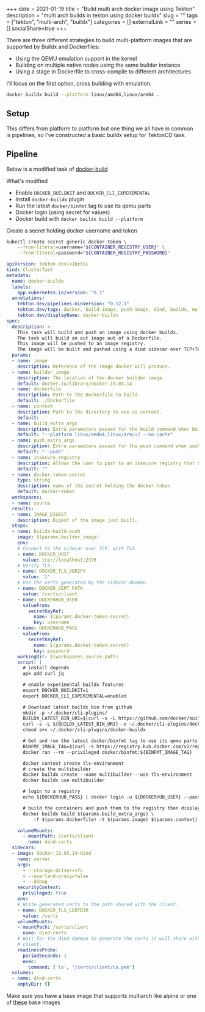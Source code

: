 +++ 
date = 2021-01-19
title = "Build multi arch docker image using Tekton"
description = "multi arch builds in tekton using docker buildx"
slug = "" 
tags = ["tekton", "multi-arch", "buildx"]
categories = []
externalLink = ""
series = []
socialShare=true
+++

There are three different strategies to build multi-platform images that are supported by Buildx and Dockerfiles:

- Using the QEMU emulation support in the kernel
- Building on multiple native nodes using the same builder instance
- Using a stage in Dockerfile to cross-compile to different architectures

I’ll focus on the first option, cross building with emulation.

```bash
docker buildx build --platform linux/amd64,linux/arm64 .
```

## Setup

This differs from platform to platform but one thing we all have in common is pipelines, so I’ve constructed a basic buildx setup for TektonCD task.

## Pipeline

Below is a modified task of [docker-build](https://github.com/tektoncd/catalog/blob/master/task/docker-build/0.1/docker-build.yaml)

What's modified

- Enable `DOCKER_BUILDKIT` and `DOCKER_CLI_EXPERIMENTAL`
- Install `docker-buildx` plugin
- Run the latest `docker/binfmt` tag to use its qemu parts
- Docker login (using secret for values)
- Docker build with `docker buildx build --platform`

Create a secret holding docker username and token

```bash
kubectl create secret generic docker-token \
    --from-literal=username="${CONTAINER_REGISTRY_USER}" \
    --from-literal=password="${CONTAINER_REGISTRY_PASSWORD}"
```

```yaml
apiVersion: tekton.dev/v1beta1
kind: ClusterTask
metadata:
  name: docker-buildx
  labels:
    app.kubernetes.io/version: "0.1"
  annotations:
    tekton.dev/pipelines.minVersion: "0.12.1"
    tekton.dev/tags: docker, build-image, push-image, dind, buildx, multi-arch
    tekton.dev/displayName: docker-buildx
spec:
  description: >-
    This task will build and push an image using docker buildx.
    The task will build an out image out of a Dockerfile.
    This image will be pushed to an image registry.
    The image will be built and pushed using a dind sidecar over TCP+TLS.
  params:
  - name: image
    description: Reference of the image docker will produce.
  - name: builder_image
    description: The location of the docker builder image.
    default: docker.io/library/docker:19.03.14
  - name: dockerfile
    description: Path to the Dockerfile to build.
    default: ./Dockerfile
  - name: context
    description: Path to the directory to use as context.
    default: .
  - name: build_extra_args
    description: Extra parameters passed for the build command when building images.
    default: "--platform linux/amd64,linux/arm/v7 --no-cache"
  - name: push_extra_args
    description: Extra parameters passed for the push command when pushing images.
    default: "--push"
  - name: insecure_registry
    description: Allows the user to push to an insecure registry that has been specified
    default: ""
  - name: docker-token-secret
    type: string
    description: name of the secret holding the docker-token
    default: docker-token
  workspaces:
  - name: source
  results:
  - name: IMAGE_DIGEST
    description: Digest of the image just built.
  steps:
  - name: buildx-build-push
    image: $(params.builder_image)
    env:
    # Connect to the sidecar over TCP, with TLS.
    - name: DOCKER_HOST
      value: tcp://localhost:2376
    # Verify TLS.
    - name: DOCKER_TLS_VERIFY
      value: '1'
    # Use the certs generated by the sidecar daemon.
    - name: DOCKER_CERT_PATH
      value: /certs/client
    - name: DOCKERHUB_USER
      valueFrom:
        secretKeyRef:
          name: $(params.docker-token-secret)
          key: username
    - name: DOCKERHUB_PASS
      valueFrom:
        secretKeyRef:
          name: $(params.docker-token-secret)
          key: password
    workingDir: $(workspaces.source.path)
    script: |
      # install depends
      apk add curl jq

      # enable experimental buildx features
      export DOCKER_BUILDKIT=1
      export DOCKER_CLI_EXPERIMENTAL=enabled

      # Download latest buildx bin from github
      mkdir -p ~/.docker/cli-plugins/
      BUILDX_LATEST_BIN_URI=$(curl -s -L https://github.com/docker/buildx/releases/latest | grep 'linux-amd64' | grep 'href' | sed 's/.*href="/https:\/\/github.com/g; s/amd64".*/amd64/g')
      curl -s -L ${BUILDX_LATEST_BIN_URI} -o ~/.docker/cli-plugins/docker-buildx
      chmod a+x ~/.docker/cli-plugins/docker-buildx

      # Get and run the latest docker/binfmt tag to use its qemu parts
      BINFMT_IMAGE_TAG=$(curl -s https://registry.hub.docker.com/v2/repositories/docker/binfmt/tags | jq '.results | sort_by(.last_updated)[-1].name' -r)
      docker run --rm --privileged docker/binfmt:${BINFMT_IMAGE_TAG}

      docker context create tls-environment
      # create the multibuilder
      docker buildx create --name multibuilder --use tls-environment
      docker buildx use multibuilder

      # login to a registry
      echo ${DOCKERHUB_PASS} | docker login -u ${DOCKERHUB_USER} --password-stdin

      # build the containers and push them to the registry then display the images
      docker buildx build $(params.build_extra_args) \
          -f $(params.dockerfile) -t $(params.image) $(params.context) $(params.push_extra_args)

    volumeMounts:
      - mountPath: /certs/client
        name: dind-certs
  sidecars:
  - image: docker:19.03.14-dind
    name: server
    args:
      - --storage-driver=vfs
      - --userland-proxy=false
      - --debug
    securityContext:
      privileged: true
    env:
    # Write generated certs to the path shared with the client.
    - name: DOCKER_TLS_CERTDIR
      value: /certs
    volumeMounts:
    - mountPath: /certs/client
      name: dind-certs
    # Wait for the dind daemon to generate the certs it will share with the
    # client.
    readinessProbe:
      periodSeconds: 1
      exec:
        command: ['ls', '/certs/client/ca.pem']
  volumes:
  - name: dind-certs
    emptyDir: {}
```

Make sure you have a base image that supports multiarch like alpine or one of [these](https://hub.docker.com/search?category=base&source=verified&type=image&architecture=arm%2Carm64%2Camd64) base images
